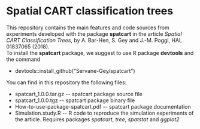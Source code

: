 # Spatial CART classification trees

This repository contains the main features and code sources from experiments developed with the package **spatcart** in the article *Spatial CART Classification Trees*, by A. Bar-Hen, S. Gey and J.-M. Poggi, HAL 01837065 (2018).  
To install the **spatcart** package, we suggest to use R package **devtools** and the command  
* devtools::install_github("Servane-Gey/spatcart")

You can find in this repository the following files:
* spatcart_1.0.0.tar.gz -- spatcart package source file
* spatcart_1.0.0.tgz -- spatcart package binary file
* How-to-use-package-spatcart.pdf -- spatcart package documentation
* Simulation.study.R -- R code to reproduce the simulation experiments of the article. Requires packages *spatcart*, *tree*, *spatstat* and *ggplot2*
